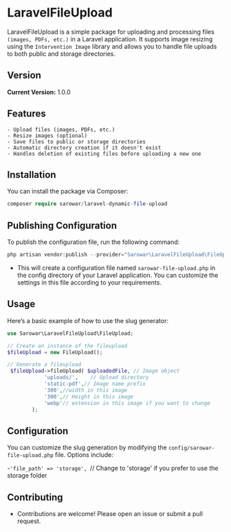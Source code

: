 # LaravelFileUpload
LaravelFileUpload is a simple package for uploading and processing files `(images, PDFs, etc.)` in a Laravel application. It supports image resizing using the `Intervention Image` library and allows you to handle file uploads to both public and storage directories.
## Version

**Current Version:** 1.0.0
## Features
    - Upload files (images, PDFs, etc.)
    - Resize images (optional)
    - Save files to public or storage directories
    - Automatic directory creation if it doesn't exist
    - Handles deletion of existing files before uploading a new one
## Installation

You can install the package via Composer:

```php
composer require sarowar/laravel-dynamic-file-upload

```
## Publishing Configuration

To publish the configuration file, run the following command:

```php
php artisan vendor:publish --provider="Sarowar\LaravelFileUpload\FileUploadServiceProvider"

```
- This will create a configuration file named `sarowar-file-upload.php` in the config directory of your Laravel application. You can customize the settings in this file according to your requirements.

## Usage
Here’s a basic example of how to use the slug generator:

```php
use Sarowar\LaravelFileUpload\FileUpload;
```
```php
// Create an instance of the fileupload
$fileUpload = new FileUpload();
```
```php
// Generate a fileupload
 $fileUpload->fileUpload( $uploadedFile, // Image object
            'uploads/',    // Upload directory
            'static-pdf',// Image name prefix
            '300',//width in this image 
            '300',// Height in this image
            'webp'// extension in this image if you want to change 
        );
```


## Configuration
You can customize the slug generation by modifying the `config/sarowar-file-upload.php` file. Options include:

-`'file_path' => 'storage', `// Change to 'storage' if you prefer to use the storage folder

## Contributing
- Contributions are welcome! Please open an issue or submit a pull request.
